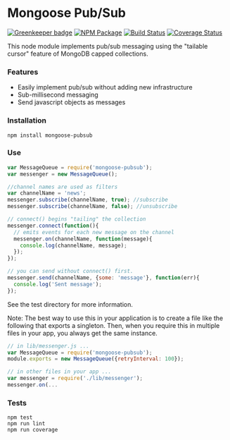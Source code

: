 Mongoose Pub/Sub
================

[![Greenkeeper badge](https://badges.greenkeeper.io/jp31415926/mongoose-pubsub.svg)](https://greenkeeper.io/)
[![NPM Package](https://img.shields.io/npm/v/mongoose-pubsub.svg?style=flat-square)](https://www.npmjs.org/package/mongoose-pubsub)
[![Build Status](https://img.shields.io/travis/jp31415926/mongoose-pubsub.svg?branch=master&style=flat-square)](https://travis-ci.org/jp31415926/mongoose-pubsub)
[![Coverage Status](https://img.shields.io/coveralls/jp31415926/mongoose-pubsub.svg?branch=master&style=flat-square)](https://coveralls.io/github/jp31415926/mongoose-pubsub)

This node module implements pub/sub messaging using the "tailable cursor" feature of MongoDB capped collections.

### Features

- Easily implement pub/sub without adding new infrastructure
- Sub-millisecond messaging
- Send javascript objects as messages


### Installation


```
npm install mongoose-pubsub
```

### Use

```javascript
var MessageQueue = require('mongoose-pubsub');
var messenger = new MessageQueue();

//channel names are used as filters
var channelName = 'news';
messenger.subscribe(channelName, true); //subscribe
messenger.subscribe(channelName, false); //unsubscribe

// connect() begins "tailing" the collection
messenger.connect(function(){
  // emits events for each new message on the channel
  messenger.on(channelName, function(message){
    console.log(channelName, message);
  });
});

// you can send without connect() first.
messenger.send(channelName, {some: 'message'}, function(err){
  console.log('Sent message');
});
```

See the test directory for more information.

Note: The best way to use this in your application is to create a file like the following that exports a singleton. Then, when you require this in multiple files in your app, you always get the same instance.

```javascript
// in lib/messenger.js ...
var MessageQueue = require('mongoose-pubsub');
module.exports = new MessageQueue({retryInterval: 100});

// in other files in your app ...
var messenger = require('./lib/messenger');
messenger.on(...
```



### Tests

```
npm test
npm run lint
npm run coverage
```
